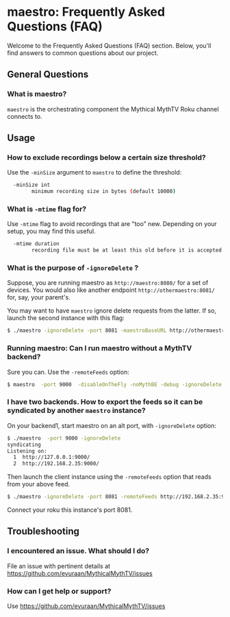 # maestro: Frequently Asked Questions (FAQ)

Welcome to the Frequently Asked Questions (FAQ) section. Below, you'll find answers to common questions about our project.

## General Questions

### What is maestro?

`maestro` is the orchestrating component the Mythical MythTV Roku channel connects to.

## Usage

### How to exclude recordings below a certain size threshold?

Use the `-minSize` argument to `maestro` to define the threshold: 
```bash
  -minSize int
        minimum recording size in bytes (default 10000)
```

### What is `-mtime` flag for?

Use `-mtime` flag to avoid recordings that are "too" new. Depending on your setup, you may find this useful.

```bash
  -mtime duration
        recording file must be at least this old before it is accepted for playback (default 1h0m0s)
```

### What is the purpose of `-ignoreDelete` ?

Suppose, you are running maestro as `http://maestro:8080/` for a set of devices. You would also like another endpoint `http://othermaestro:8081/` for, say, your parent's. 

You may want to have `maestro` ignore delete requests from the latter. If so, launch the second instance with this flag:

```bash
$ ./maestro -ignoreDelete -port 8081 -maestroBaseURL http://othermaestro:8081/
```
### Running maestro: Can I run maestro without a MythTV backend?
Sure you can. Use the `-remoteFeeds` option:

```bash
$ maestro  -port 9000  -disableOnTheFly -noMythBE -debug -ignoreDelete  -remoteFeeds https://evuraan.info/evuraan/stuff/Mythical/json.feed
```
### I have two backends. How to export the feeds so it can be syndicated by another `maestro` instance?
On your backend1, start maestro on an alt port, with `-ignoreDelete` option:
```bash
$ ./maestro  -port 9000 -ignoreDelete 
syndicating 
Listening on:
  1  http://127.0.0.1:9000/
  2  http://192.168.2.35:9000/
```
Then launch the client instance using the `-remoteFeeds` option that reads from your above feed.
```bash
$ ./maestro -ignoreDelete -port 8081 -remoteFeeds http://192.168.2.35:9000/feed 
```
Connect your roku this instance's port 8081. 


## Troubleshooting

### I encountered an issue. What should I do?

File an issue with pertinent details at https://github.com/evuraan/MythicalMythTV/issues

### How can I get help or support?

Use  https://github.com/evuraan/MythicalMythTV/issues


